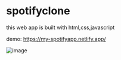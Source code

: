 # spotifyclone

this web app is built with html,css,javascript

demo: https://my-spotifyapp.netlify.app/

![image](https://user-images.githubusercontent.com/128485943/231749653-a6b95df1-d205-4289-97c0-a16b79ccff28.png)

